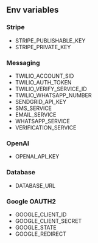 ## Env variables
### Stripe
- STRIPE_PUBLISHABLE_KEY
- STRIPE_PRIVATE_KEY

### Messaging
- TWILIO_ACCOUNT_SID
- TWILIO_AUTH_TOKEN
- TWILIO_VERIFY_SERVICE_ID
- TWILIO_WHATSAPP_NUMBER
- SENDGRID_API_KEY
- SMS_SERVICE
- EMAIL_SERVICE
- WHATSAPP_SERVICE
- VERIFICATION_SERVICE

### OpenAI
- OPENAI_API_KEY

### Database
- DATABASE_URL

### Google OAUTH2
- GOOGLE_CLIENT_ID
- GOOGLE_CLIENT_SECRET
- GOOGLE_STATE
- GOOGLE_REDIRECT
